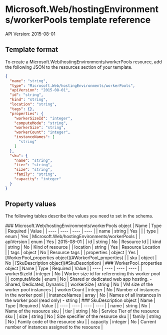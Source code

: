# Microsoft.Web/hostingEnvironments/workerPools template reference
API Version: 2015-08-01
## Template format

To create a Microsoft.Web/hostingEnvironments/workerPools resource, add the following JSON to the resources section of your template.

```json
{
  "name": "string",
  "type": "Microsoft.Web/hostingEnvironments/workerPools",
  "apiVersion": "2015-08-01",
  "id": "string",
  "kind": "string",
  "location": "string",
  "tags": {},
  "properties": {
    "workerSizeId": "integer",
    "computeMode": "string",
    "workerSize": "string",
    "workerCount": "integer",
    "instanceNames": [
      "string"
    ]
  },
  "sku": {
    "name": "string",
    "tier": "string",
    "size": "string",
    "family": "string",
    "capacity": "integer"
  }
}
```
## Property values

The following tables describe the values you need to set in the schema.

<a id="Microsoft.Web/hostingEnvironments/workerPools" />
### Microsoft.Web/hostingEnvironments/workerPools object
|  Name | Type | Required | Value |
|  ---- | ---- | ---- | ---- |
|  name | string | Yes |  |
|  type | enum | Yes | Microsoft.Web/hostingEnvironments/workerPools |
|  apiVersion | enum | Yes | 2015-08-01 |
|  id | string | No | Resource Id |
|  kind | string | No | Kind of resource |
|  location | string | Yes | Resource Location |
|  tags | object | No | Resource tags |
|  properties | object | Yes | [WorkerPool_properties object](#WorkerPool_properties) |
|  sku | object | No | [SkuDescription object](#SkuDescription) |


<a id="WorkerPool_properties" />
### WorkerPool_properties object
|  Name | Type | Required | Value |
|  ---- | ---- | ---- | ---- |
|  workerSizeId | integer | No | Worker size id for referencing this worker pool |
|  computeMode | enum | No | Shared or dedicated web app hosting. - Shared, Dedicated, Dynamic |
|  workerSize | string | No | VM size of the worker pool instances |
|  workerCount | integer | No | Number of instances in the worker pool |
|  instanceNames | array | No | Names of all instances in the worker pool (read only) - string |


<a id="SkuDescription" />
### SkuDescription object
|  Name | Type | Required | Value |
|  ---- | ---- | ---- | ---- |
|  name | string | No | Name of the resource sku |
|  tier | string | No | Service Tier of the resource sku |
|  size | string | No | Size specifier of the resource sku |
|  family | string | No | Family code of the resource sku |
|  capacity | integer | No | Current number of instances assigned to the resource |

